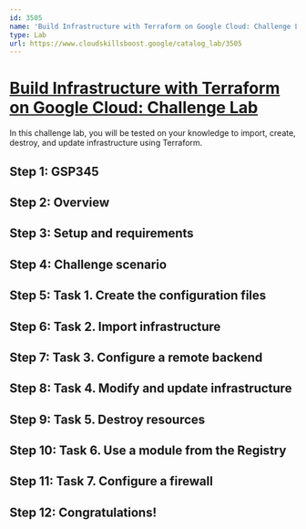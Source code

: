 ```yaml
---
id: 3505
name: 'Build Infrastructure with Terraform on Google Cloud: Challenge Lab'
type: Lab
url: https://www.cloudskillsboost.google/catalog_lab/3505
---
```


# [Build Infrastructure with Terraform on Google Cloud: Challenge Lab](https://www.cloudskillsboost.google/catalog_lab/3505)

In this challenge lab, you will be tested on your knowledge to import, create, destroy, and update infrastructure using Terraform.

## Step 1: GSP345

## Step 2: Overview

## Step 3: Setup and requirements

## Step 4: Challenge scenario

## Step 5: Task 1. Create the configuration files

## Step 6: Task 2. Import infrastructure

## Step 7: Task 3. Configure a remote backend

## Step 8: Task 4. Modify and update infrastructure

## Step 9: Task 5. Destroy resources

## Step 10: Task 6. Use a module from the Registry

## Step 11: Task 7. Configure a firewall

## Step 12: Congratulations!
